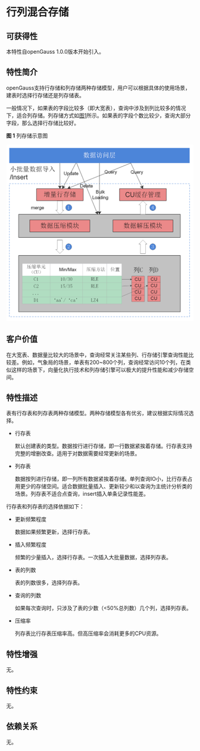 # 行列混合存储<a name="ZH-CN_TOPIC_0000001088278194"></a>

## 可获得性<a name="section18007590"></a>

本特性自openGauss 1.0.0版本开始引入。

## 特性简介<a name="section27850590"></a>

openGauss支持行存储和列存储两种存储模型，用户可以根据具体的使用场景，建表时选择行存储还是列存储表。

一般情况下，如果表的字段比较多（即大宽表），查询中涉及到列比较多的情况下，适合列存储。列存储方式如[图1](#fig114741818102620)所示。如果表的字段个数比较少，查询大部分字段，那么选择行存储比较好。

**图 1**  列存储示意图<a name="fig114741818102620"></a>  


![](figures/8-3行列混存引擎.png)

## 客户价值<a name="section49328722"></a>

在大宽表、数据量比较大的场景中，查询经常关注某些列、行存储引擎查询性能比较差。例如，气象局的场景，单表有200\~800个列，查询经常访问10个列，在类似这样的场景下，向量化执行技术和列存储引擎可以极大的提升性能和减少存储空间。

## 特性描述<a name="section41305314"></a>

表有行存表和列存表两种存储模型。两种存储模型各有优劣，建议根据实际情况选择。

-   行存表

    默认创建表的类型。数据按行进行存储，即一行数据紧挨着存储。行存表支持完整的增删改查。适用于对数据需要经常更新的场景。

- 列存表

  数据按列进行存储，即一列所有数据紧挨着存储。单列查询IO小，比行存表占用更少的存储空间。适合数据批量插入、更新较少和以查询为主统计分析类的场景。列存表不适合点查询，insert插入单条记录性能差。

行存表和列存表的选择依据如下：

-   更新频繁程度

    数据如果频繁更新，选择行存表。

-   插入频繁程度

    频繁的少量插入，选择行存表。一次插入大批量数据，选择列存表。

-   表的列数

    表的列数很多，选择列存表。

-   查询的列数

    如果每次查询时，只涉及了表的少数（<50%总列数）几个列，选择列存表。

-   压缩率

    列存表比行存表压缩率高。但高压缩率会消耗更多的CPU资源。



## 特性增强<a name="section36203513"></a>

无。

## 特性约束<a name="section06531946143616"></a>

无。

## 依赖关系<a name="section57396167"></a>

无。

